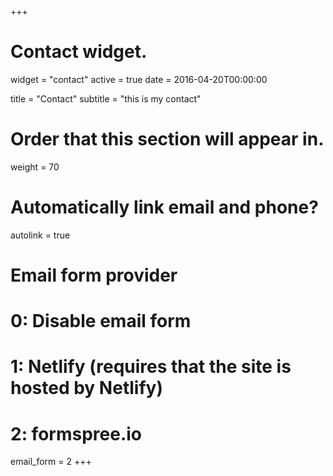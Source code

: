 +++
# Contact widget.
widget = "contact"
active = true
date = 2016-04-20T00:00:00

title = "Contact"
subtitle = "this is my contact"

# Order that this section will appear in.
weight = 70

# Automatically link email and phone?
autolink = true

# Email form provider
#   0: Disable email form
#   1: Netlify (requires that the site is hosted by Netlify)
#   2: formspree.io
email_form = 2
+++

